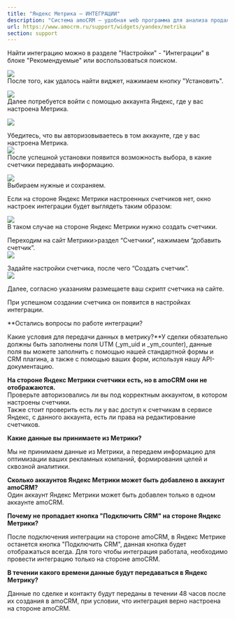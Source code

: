 ```yaml
---
title: "Яндекс Метрика — ИНТЕГРАЦИИ"
description: "Система amoCRM – удобная web программа для анализа продаж, доступная в режиме online из любой точки мира! Подробности узнавайте по указанным на сайте телефонам в Москве."
url: https://www.amocrm.ru/support/widgets/yandex/metrika
section: support
---
```


Найти интеграцию можно в разделе "Настройки" - "Интеграции" в блоке "Рекомендуемые" или воспользоваться поиском.

![](/uploads/2021/05/ym_ustanovka.png)  
После того, как удалось найти виджет, нажимаем кнопку "Установить".

![](/uploads/2021/05/ym_ustanovka2.png)  
Далее потребуется войти с помощью аккаунта Яндекс, где у вас настроена Метрика.

![](/uploads/2021/05/authorization.png)

Убедитесь, что вы авторизовываетесь в том аккаунте, где у вас настроена Метрика.  
![](/uploads/2021/05/authorization2.png)  
После успешной установки появится возможность выбора, в какие счетчики передавать информацию.

![](/uploads/2021/05/ym_vibor_schetchika.png)  
Выбираем нужные и сохраняем.

Если на стороне Яндекс Метрики настроенных счетчиков нет, окно настроек интеграции будет выглядеть таким образом:

![](/uploads/2021/05/ym_net_nastroenih_schetchikov.png)  
В таком случае на стороне Яндекс Метрики нужно создать счетчики.

Переходим на сайт Метрики>раздел “Счетчики”, нажимаем “добавить счетчик”.  
![](/uploads/2021/05/ym_sozdanie_schetchika.png)

Задайте настройки счетчика, после чего “Создать счетчик”.  
![](/uploads/2021/05/ym_sozdanie_schetchika1.png)

Далее, согласно указаниям размещаете ваш скрипт счетчика на сайте.

При успешном создании счетчика он появится в настройках интеграции.

**Остались вопросы по работе интеграции?  
  
Какие условия для передачи данных в метрику?**У сделки обязательно должны быть заполнены поля UTM (\_ym\_uid и \_ym\_counter), данные поля вы можете заполнить с помощью нашей стандартной формы и CRM плагина, а также с помощью ваших форм, используя нашу API-документацию.  
  
**На стороне **Яндекс Метрики** счетчики есть, но в amoCRM они не отображаются.**   
Проверьте авторизовались ли вы под корректным аккаунтом, в котором настроены счетчики.   
Также стоит проверить есть ли у вас доступ к счетчикам в сервисе Яндекс, с данного аккаунта, есть ли права на редактирование счетчиков.  
  
**Какие данные вы принимаете из Метрики?**

Мы не принимаем данные из Метрики, а передаем информацию для оптимизации ваших рекламных компаний, формирования целей и сквозной аналитики.  
  
**Сколько аккаунтов Яндекс Метрики может быть добавлено в аккаунт amoCRM?**  
Один аккаунт Яндекс Метрики может быть добавлен только в одном аккаунте amoCRM.

**Почему не пропадает кнопка "Подключить CRM" на стороне Яндекс Метрики?**

После подключения интеграции на стороне amoCRM, в Яндекс Метрике останется кнопка "Подключить CRM", данная кнопка будет отображаться всегда. Для того чтобы интеграция работала, необходимо провести интеграцию только на стороне amoCRM.

**В течении какого времени данные будут передаваться в Яндекс Метрику?**

Данные по сделке и контакту будут переданы в течении 48 часов после их создания в amoCRM, при условии, что интеграция верно настроена на стороне amoCRM.